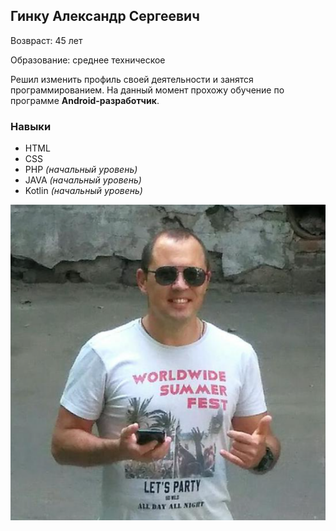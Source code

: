 ## Гинку Александр Сергеевич

Возвраст: 45 лет

Образование: среднее техническое

Решил изменить профиль своей деятельности и занятся программированием. На данный момент прохожу обучение по программе **Android-разработчик**.


### Навыки
- HTML
- CSS
- PHP *(начальный уровень)*
- JAVA *(начальный уровень)*
- Kotlin *(начальный уровень)*

![Александр](img/me.png)